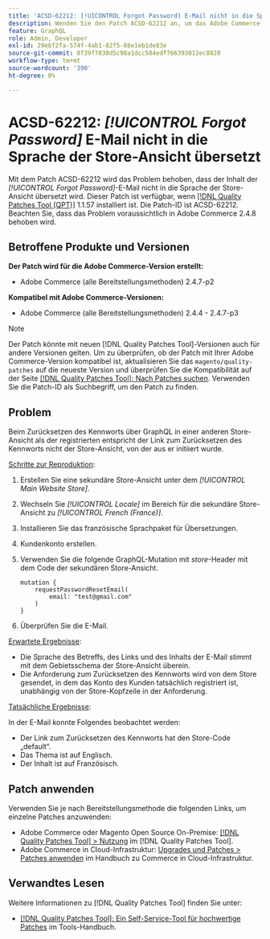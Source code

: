 ```yaml
---
title: 'ACSD-62212: [!UICONTROL Forgot Password] E-Mail nicht in die Sprache der Store-Ansicht übersetzt'
description: Wenden Sie den Patch ACSD-62212 an, um das Adobe Commerce-Problem zu beheben, bei dem der Inhalt der *[!UICONTROL Forgot Password]*-E-Mail nicht in die Sprache der Shop-Ansicht übersetzt wird.
feature: GraphQL
role: Admin, Developer
exl-id: 29e6f2fa-574f-4ab1-82f5-88e1eb1de83e
source-git-commit: 8f39f7838d5c98a1dcc584edf766393012ec8820
workflow-type: tm+mt
source-wordcount: '390'
ht-degree: 0%

---
```


# ACSD-62212: *[!UICONTROL Forgot Password]* E-Mail nicht in die Sprache der Store-Ansicht übersetzt

Mit dem Patch ACSD-62212 wird das Problem behoben, dass der Inhalt der *[!UICONTROL Forgot Password]*-E-Mail nicht in die Sprache der Store-Ansicht übersetzt wird. Dieser Patch ist verfügbar, wenn [[!DNL Quality Patches Tool (QPT)]](https://experienceleague.adobe.com/docs/commerce-operations/tools/quality-patches-tool/usage.html) 1.1.57 installiert ist. Die Patch-ID ist ACSD-62212. Beachten Sie, dass das Problem voraussichtlich in Adobe Commerce 2.4.8 behoben wird.

## Betroffene Produkte und Versionen

**Der Patch wird für die Adobe Commerce-Version erstellt:**

* Adobe Commerce (alle Bereitstellungsmethoden) 2.4.7-p2

**Kompatibel mit Adobe Commerce-Versionen:**

* Adobe Commerce (alle Bereitstellungsmethoden) 2.4.4 - 2.4.7-p3

>[!NOTE]
>
>Der Patch könnte mit neuen [!DNL Quality Patches Tool]-Versionen auch für andere Versionen gelten. Um zu überprüfen, ob der Patch mit Ihrer Adobe Commerce-Version kompatibel ist, aktualisieren Sie das `magento/quality-patches` auf die neueste Version und überprüfen Sie die Kompatibilität auf der Seite [[!DNL Quality Patches Tool]: Nach Patches suchen](https://experienceleague.adobe.com/tools/commerce-quality-patches/index.html). Verwenden Sie die Patch-ID als Suchbegriff, um den Patch zu finden.

## Problem

Beim Zurücksetzen des Kennworts über GraphQL in einer anderen Store-Ansicht als der registrierten entspricht der Link zum Zurücksetzen des Kennworts nicht der Store-Ansicht, von der aus er initiiert wurde.

<u>Schritte zur Reproduktion</u>:

1. Erstellen Sie eine sekundäre Store-Ansicht unter dem *[!UICONTROL Main Website Store]*.
1. Wechseln Sie *[!UICONTROL Locale]* im Bereich für die sekundäre Store-Ansicht zu *[!UICONTROL French (France)]*.
1. Installieren Sie das französische Sprachpaket für Übersetzungen.
1. Kundenkonto erstellen.
1. Verwenden Sie die folgende GraphQL-Mutation mit *store*-Header mit dem Code der sekundären Store-Ansicht.

   ```
   mutation {
       requestPasswordResetEmail(
           email: "test@gmail.com"
       )
   }
   ```

1. Überprüfen Sie die E-Mail.

<u>Erwartete Ergebnisse</u>:

* Die Sprache des Betreffs, des Links und des Inhalts der E-Mail stimmt mit dem Gebietsschema der Store-Ansicht überein.
* Die Anforderung zum Zurücksetzen des Kennworts wird von dem Store gesendet, in dem das Konto des Kunden tatsächlich registriert ist, unabhängig von der Store-Kopfzeile in der Anforderung.

<u>Tatsächliche Ergebnisse</u>:

In der E-Mail konnte Folgendes beobachtet werden:

* Der Link zum Zurücksetzen des Kennworts hat den Store-Code „default“.
* Das Thema ist auf Englisch.
* Der Inhalt ist auf Französisch.

## Patch anwenden

Verwenden Sie je nach Bereitstellungsmethode die folgenden Links, um einzelne Patches anzuwenden:

* Adobe Commerce oder Magento Open Source On-Premise: [[!DNL Quality Patches Tool] > Nutzung](/help/tools/quality-patches-tool/usage.md) im [!DNL Quality Patches Tool].
* Adobe Commerce in Cloud-Infrastruktur: [Upgrades und Patches > Patches anwenden](https://experienceleague.adobe.com/docs/commerce-cloud-service/user-guide/develop/upgrade/apply-patches.html) im Handbuch zu Commerce in Cloud-Infrastruktur.

## Verwandtes Lesen

Weitere Informationen zu [!DNL Quality Patches Tool] finden Sie unter:

* [[!DNL Quality Patches Tool]: Ein Self-Service-Tool für hochwertige Patches](/help/tools/quality-patches-tool/quality-patches-tool-to-self-serve-quality-patches.md) im Tools-Handbuch.
